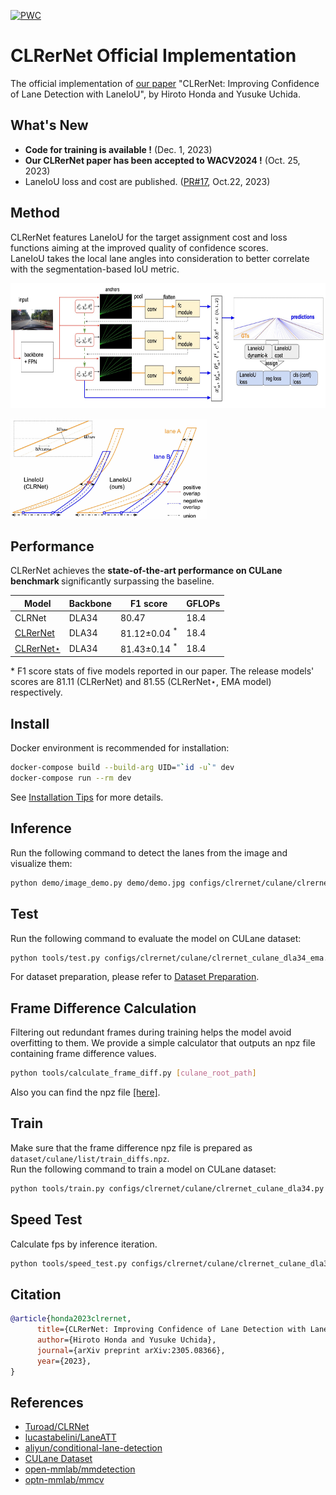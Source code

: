 [![PWC](https://img.shields.io/endpoint.svg?url=https://paperswithcode.com/badge/clrernet-improving-confidence-of-lane/lane-detection-on-culane)](https://paperswithcode.com/sota/lane-detection-on-culane?p=clrernet-improving-confidence-of-lane)

# CLRerNet Official Implementation

The official implementation of [our paper](https://arxiv.org/abs/2305.08366) "CLRerNet: Improving Confidence of Lane Detection with LaneIoU", by Hiroto Honda and Yusuke Uchida.

## What's New

- **Code for training is available !** (Dec. 1, 2023)
- **Our CLRerNet paper has been accepted to WACV2024 !** (Oct. 25, 2023)
- LaneIoU loss and cost are published. ([PR#17](https://github.com/hirotomusiker/CLRerNet/pull/17), Oct.22, 2023)


## Method

CLRerNet features LaneIoU for the target assignment cost and loss functions aiming at the improved quality of confidence scores.<br>
LaneIoU takes the local lane angles into consideration to better correlate with the segmentation-based IoU metric.

<p align="left"> <img src="docs/figures/clrernet.jpg" height="200"\></p>
<p align="left"> <img src="docs/figures/laneiou.jpg" height="160"\></p>

## Performance

CLRerNet achieves the <b>state-of-the-art performance on CULane benchmark </b> significantly surpassing the baseline.

Model           | Backbone | F1 score | GFLOPs
---             | ---      | ---           | ---
CLRNet        | DLA34    | 80.47  | 18.4
[CLRerNet](https://github.com/hirotomusiker/CLRerNet/releases/download/v0.1.0/clrernet_culane_dla34.pth)        | DLA34    | 81.12&pm;0.04 <sup>*</sup>| 18.4
[CLRerNet&#8902;](https://github.com/hirotomusiker/CLRerNet/releases/download/v0.1.0/clrernet_culane_dla34_ema.pth) | DLA34    | 81.43&pm;0.14 <sup>*</sup> | 18.4


\* F1 score stats of five models reported in our paper. The release models' scores are 81.11 (CLRerNet) and 81.55 (CLRerNet&#8902;, EMA model) respectively.

## Install

Docker environment is recommended for installation:
```bash
docker-compose build --build-arg UID="`id -u`" dev
docker-compose run --rm dev
```

See [Installation Tips](docs/INSTALL.md) for more details.

## Inference

Run the following command to detect the lanes from the image and visualize them:
```bash
python demo/image_demo.py demo/demo.jpg configs/clrernet/culane/clrernet_culane_dla34_ema.py clrernet_culane_dla34_ema.pth --out-file=result.png
```

## Test

Run the following command to evaluate the model on CULane dataset:

```bash
python tools/test.py configs/clrernet/culane/clrernet_culane_dla34_ema.py clrernet_culane_dla34_ema.pth
```

For dataset preparation, please refer to [Dataset Preparation](docs/DATASETS.md).

## Frame Difference Calculation

Filtering out redundant frames during training helps the model avoid overfitting to them. We provide a simple calculator that outputs an npz file containing frame difference values.

```bash
python tools/calculate_frame_diff.py [culane_root_path]
```

Also you can find the npz file [[here]](https://github.com/hirotomusiker/CLRerNet/releases/download/v0.2.0/train_diffs.npz).


## Train

Make sure that the frame difference npz file is prepared as `dataset/culane/list/train_diffs.npz`.<br>
Run the following command to train a model on CULane dataset:

```bash
python tools/train.py configs/clrernet/culane/clrernet_culane_dla34.py
```

## Speed Test

Calculate fps by inference iteration.

```bash
python tools/speed_test.py configs/clrernet/culane/clrernet_culane_dla34.py clrernet_culane_dla34.pth --filename demo/demo.jpg --n_iter_warmup 1000 --n_iter_test 10000
```

## Citation

```BibTeX
@article{honda2023clrernet,
      title={CLRerNet: Improving Confidence of Lane Detection with LaneIoU},
      author={Hiroto Honda and Yusuke Uchida},
      journal={arXiv preprint arXiv:2305.08366},
      year={2023},
}
```

## References

* [Turoad/CLRNet](https://github.com/Turoad/CLRNet/)
* [lucastabelini/LaneATT](https://github.com/lucastabelini/LaneATT)
* [aliyun/conditional-lane-detection](https://github.com/aliyun/conditional-lane-detection)
* [CULane Dataset](https://xingangpan.github.io/projects/CULane.html)
* [open-mmlab/mmdetection](https://github.com/open-mmlab/mmdetection)
* [optn-mmlab/mmcv](https://github.com/open-mmlab/mmcv)
